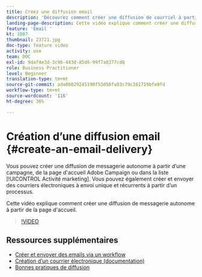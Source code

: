 ```yaml
---
title: Créez une diffusion email
description: 'Découvrez comment créer une diffusion de courriel à partir de la page d''accueil. '
landing-page-description: Cette vidéo explique comment créer une diffusion d’email depuis la page d’accueil.
feature: 'Email '
kt: 1807
thumbnail: 23721.jpg
doc-type: feature video
activity: use
team: DOC
exl-id: 9daf4e3d-3c96-443d-85d6-99f7a0377cd8
role: Business Practitioner
level: Beginner
translation-type: tm+mt
source-git-commit: ada0b029245190f53d58fa93c79c161719bfe9fd
workflow-type: tm+mt
source-wordcount: '116'
ht-degree: 36%

---
```


# Création d’une diffusion email {#create-an-email-delivery}

Vous pouvez créer une diffusion de messagerie autonome à partir d’une campagne, de la page d&#39;accueil Adobe Campaign ou dans la liste [!UICONTROL Activité marketing]. Vous pouvez également créer et envoyer des courriers électroniques à envoi unique et récurrents à partir d’un processus.

Cette vidéo explique comment créer une diffusion de messagerie autonome à partir de la page d&#39;accueil.

>[!VIDEO](https://video.tv.adobe.com/v/23721?quality=12)

## Ressources supplémentaires

* [Créer et envoyer des emails via un workflow](/help/communication-channels/email/create-and-send-emails-via-workflow.md)
* [Création d’un courrier électronique (documentation)](https://docs.adobe.com/content/help/en/campaign-standard/using/communication-channels/email-messages/creating-an-email.html)
* [Bonnes pratiques de diffusion](https://docs.campaign.adobe.com/doc/standard/getting_started/fr/ACS_DeliveryBestPractices.html)
